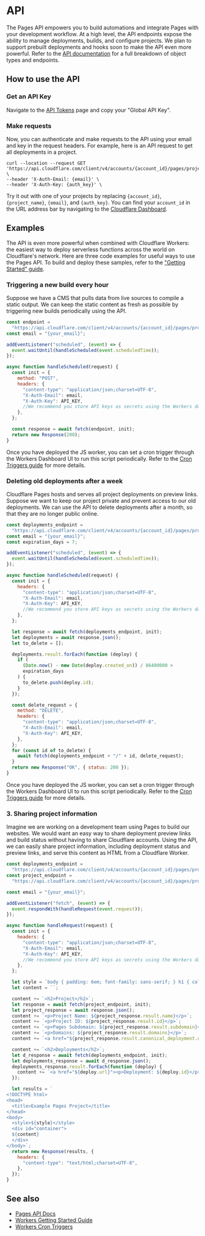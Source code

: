 # API

The Pages API empowers you to build automations and integrate Pages with your development workflow. At a high level, the API endpoints expose the ability to manage deployments, builds, and configure projects. We plan to support prebuilt deployments and hooks soon to make the API even more powerful. Refer to the [API documentation](https://api.cloudflare.com/) for a full breakdown of object types and endpoints.

## How to use the API

### Get an API Key

Navigate to the [API Tokens](https://dash.cloudflare.com/profile/api-tokens) page and copy your "Global API Key".

### Make requests

Now, you can authenticate and make requests to the API using your email and key in the request headers. For example, here is an API request to get all deployments in a project.

```
curl --location --request GET 'https://api.cloudflare.com/client/v4/accounts/{account_id}/pages/projects/{project_name}/deployments' \
--header 'X-Auth-Email: {email}' \
--header 'X-Auth-Key: {auth_key}' \
```

Try it out with one of your projects by replacing `{account_id}`, `{project_name}`, `{email}`, and `{auth_key}`. You can find your `account_id` in the URL address bar by navigating to the [Cloudflare Dashboard](https://dash.cloudflare.com/?to=/:account/workers).

## Examples

The API is even more powerful when combined with Cloudflare Workers: the easiest way to deploy serverless functions across the world on Cloudflare's network. Here are three code examples for useful ways to use the Pages API. To build and deploy these samples, refer to the ["Getting Started" guide](https://developers.cloudflare.com/workers/get-started/guide).

### Triggering a new build every hour

Suppose we have a CMS that pulls data from live sources to compile a static output. We can keep the static content as fresh as possible by triggering new builds periodically using the API.

```js
const endpoint =
  "https://api.cloudflare.com/client/v4/accounts/{account_id}/pages/projects/{project_name}/deployments";
const email = "{your_email}";

addEventListener("scheduled", (event) => {
  event.waitUntil(handleScheduled(event.scheduledTime));
});

async function handleScheduled(request) {
  const init = {
    method: "POST",
    headers: {
      "content-type": "application/json;charset=UTF-8",
      "X-Auth-Email": email,
      "X-Auth-Key": API_KEY,
      //We recommend you store API keys as secrets using the Workers dashboard or using Wrangler as documented here https://developers.cloudflare.com/workers/cli-wrangler/commands#secret
    },
  };

  const response = await fetch(endpoint, init);
  return new Response(200);
}
```

Once you have deployed the JS worker, you can set a cron trigger through the Workers Dashboard UI to run this script periodically. Refer to the [Cron Triggers guide](https://developers.cloudflare.com/workers/platform/cron-triggers) for more details.

### Deleting old deployments after a week

Cloudflare Pages hosts and serves all project deployments on preview links. Suppose we want to keep our project private and prevent access to our old deployments. We can use the API to delete deployments after a month, so that they are no longer public online.

```js
const deployments_endpoint =
  "https://api.cloudflare.com/client/v4/accounts/{account_id}/pages/projects/{project_name}/deployments";
const email = "{your_email}";
const expiration_days = 7;

addEventListener("scheduled", (event) => {
  event.waitUntil(handleScheduled(event.scheduledTime));
});

async function handleScheduled(request) {
  const init = {
    headers: {
      "content-type": "application/json;charset=UTF-8",
      "X-Auth-Email": email,
      "X-Auth-Key": API_KEY,
      //We recommend you store API keys as secrets using the Workers dashboard or using Wrangler as documented here https://developers.cloudflare.com/workers/cli-wrangler/commands#secret
    },
  };

  let response = await fetch(deployments_endpoint, init);
  let deployments = await response.json();
  let to_delete = [];

  deployments.result.forEach(function (deploy) {
    if (
      (Date.now() - new Date(deploy.created_on)) / 86400000 >
      expiration_days
    ) {
      to_delete.push(deploy.id);
    }
  });

  const delete_request = {
    method: "DELETE",
    headers: {
      "content-type": "application/json;charset=UTF-8",
      "X-Auth-Email": email,
      "X-Auth-Key": API_KEY,
    },
  };
  for (const id of to_delete) {
    await fetch(deployments_endpoint + "/" + id, delete_request);
  }
  return new Response("OK", { status: 200 });
}
```

Once you have deployed the JS worker, you can set a cron trigger through the Workers Dashboard UI to run this script periodically. Refer to the [Cron Triggers guide](https://developers.cloudflare.com/workers/platform/cron-triggers) for more details.

### 3. Sharing project information

Imagine we are working on a development team using Pages to build our websites. We would want an easy way to share deployment preview links and build status without having to share Cloudflare accounts. Using the API, we can easily share project information, including deployment status and preview links, and serve this content as HTML from a Cloudflare Worker.

```js
const deployments_endpoint =
  "https://api.cloudflare.com/client/v4/accounts/{account_id}/pages/projects/{project_name}/deployments";
const project_endpoint =
  "https://api.cloudflare.com/client/v4/accounts/{account_id}/pages/projects/{project_name}";

const email = "{your_email}";

addEventListener("fetch", (event) => {
  event.respondWith(handleRequest(event.request));
});

async function handleRequest(request) {
  const init = {
    headers: {
      "content-type": "application/json;charset=UTF-8",
      "X-Auth-Email": email,
      "X-Auth-Key": API_KEY,
      //We recommend you store API keys as secrets using the Workers dashboard or using Wrangler as documented here https://developers.cloudflare.com/workers/cli-wrangler/commands#secret
    },
  };

  let style = `body { padding: 6em; font-family: sans-serif; } h1 { color: #f6821f }`;
  let content = ``;

  content += `<h2>Project</h2>`;
  let response = await fetch(project_endpoint, init);
  let project_response = await response.json();
  content += `<p>Project Name: ${project_response.result.name}</p>`;
  content += `<p>Project ID: ${project_response.result.id}</p>`;
  content += `<p>Pages Subdomain: ${project_response.result.subdomain}</p>`;
  content += `<p>Domains: ${project_response.result.domains}</p>`;
  content += `<a href="${project_response.result.canonical_deployment.url}"><p>Latest preview: ${project_response.result.canonical_deployment.url}</p></a>`;

  content += `<h2>Deployments</h2>`;
  let d_response = await fetch(deployments_endpoint, init);
  let deployments_response = await d_response.json();
  deployments_response.result.forEach(function (deploy) {
    content += `<a href="${deploy.url}"><p>Deployment: ${deploy.id}</p></a>`;
  });

  let results = `
<!DOCTYPE html>
<head>
  <title>Example Pages Project</title>
</head>
<body>
  <style>${style}</style>
  <div id="container">
  ${content}
  </div>
</body>`;
  return new Response(results, {
    headers: {
      "content-type": "text/html;charset=UTF-8",
    },
  });
}
```

## See also

- [Pages API Docs](https://api.cloudflare.com/#pages-project-properties)
- [Workers Getting Started Guide](https://developers.cloudflare.com/workers/get-started/guide)
- [Workers Cron Triggers](https://developers.cloudflare.com/workers/platform/cron-triggers)
